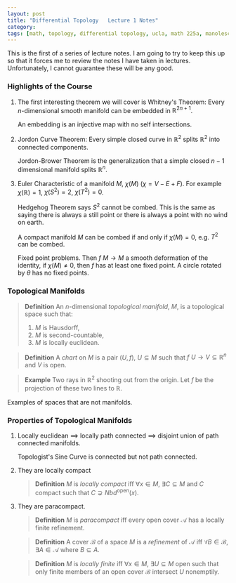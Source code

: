 ```yaml
---
layout: post
title: "Differential Topology   Lecture 1 Notes"
category: 
tags: [math, topology, differential topology, ucla, math 225a, manolescu]
---
```


This is the first of a series of lecture notes. I am going to try to
keep this up so that it forces me to review the notes I have taken in
lectures. Unfortunately, I cannot guarantee these will be any good.

### Highlights of the Course

1. The first interesting theorem we will cover is Whitney's Theorem: Every $n$-dimensional
smooth manifold can be embedded in $\mathbb{R}^{2n+1}$.

   An embedding is an injective map with no self intersections.

2. Jordon Curve Theorem: Every simple closed curve in $\mathbb{R}^2$
splits $\mathbb{R}^2$ into connected components.

   Jordon-Brower Theorem is the generalization that a simple closed $n-1$
dimensional manifold splits $\mathbb{R}^n$.

3. Euler Characteristic of a manifold $M$, $\chi(M)$ ($\chi = V - E + F$). For example
$\chi(\mathbb{R}) = 1$, $\chi(S^2) = 2$, $\chi(T^2) = 0$.

   Hedgehog Theorem says $S^2$ cannot be combed. This is the same as saying
there is always a still point or there is always a point with no wind on
earth.

   A compact manifold $M$ can be combed if and only if $\chi(M) = 0$, e.g.
$T^2$ can be combed.

   Fixed point problems. Then $f \: M \to M$ a smooth deformation of the
identity, if $\chi(M) \neq 0$, then $f$ has at least one fixed point. A
circle rotated by $\theta$ has no fixed points.

### Topological Manifolds

> **Definition** An $n$-dimensional *topological manifold*, $M$, is a
> topological space such that:
> 1. $M$ is Hausdorff,
> 2. $M$ is second-countable,
> 3. $M$ is locally euclidean.

> **Definition** A *chart* on $M$ is a pair $(U,f)$, $U \subseteq M$ such
> that $f \: U \to V \subseteq \mathbb{R}^n$ and $V$ is open.

> **Example** Two rays in $\mathbb{R}^2$ shooting out from the origin.
> Let $f$ be the projection of these two lines to $\mathbb{R}$.

Examples of spaces that are not manifolds.

### Properties of Topological Manifolds

1. Locally euclidean $\implies$ locally path connected $\implies$
disjoint union of path connected manifolds.

   Topologist's Sine Curve is connected but not path connected.

2. They are locally compact

   > **Definition** $M$ is *locally compact* iff $\forall x \in M$, $\exists C \subseteq
   > M$ and $C$ compact such that $C \supsetneq Nbd^{\textrm{open}}(x)$.

3. They are paracompact.

   > **Definition** $M$ is *paracompact* iff every open cover $\mathscr{A}$ has a locally
   > finite refinement.

   > **Definition** A cover $\mathscr{B}$ of a space $M$ is a *refinement*
   > of $\mathscr{A}$ iff $\forall B \in \mathscr{B}$, $\exists A \in \mathscr{A}$ where $B \subseteq A$.

   > **Definition** $M$ is *locally finite* iff $\forall x \in M$, $\exists
   > U \subseteq M$ open such that only finite members of an open cover $\mathscr{B}$
   > intersect $U$ nonemptily.
